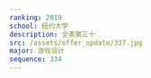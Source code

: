 ```yaml
---
ranking: 2019
school: 纽约大学
description: 全美第三十
src: /assets/offer_update/337.jpg
major: 游戏设计
sequence: 334
---
```

